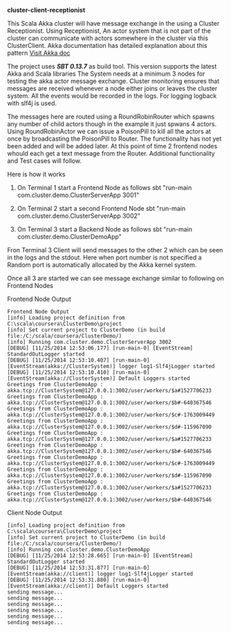 **cluster-client-receptionist**

This Scala Akka cluster will have message exchange in the using a Cluster Receptionist. Using Receptionist, An actor system that is not part of the cluster can communicate with actors somewhere in the cluster via this ClusterClient.
Akka documentation has detailed explanation about this pattern [Visit Akka doc](http://doc.akka.io/docs/akka/snapshot/contrib/cluster-client.html)

The project uses _**SBT 0.13.7**_ as build tool. This version supports the latest Akka and Scala libraries The System needs at a minimum 3 nodes for testing the akka actor message exchange. Cluster monitoring ensures that messages are received whenever a node either joins or leaves the cluster system. All the events would be recorded in the logs. For logging logback with slf4j is used. 

The messages here are routed using a RoundRobinRouter which spawns any number of child actors though in the example it just spwans 4 actors. Using RoundRobinActor we can issue a PoisonPill to kill all the actors at once by broadcasting the PoisonPill to Router. The functionality has not yet been added and will be added later. At this point of time 2 frontend nodes whould each get a text message from the Router. Additional functionality and Test cases will follow.

Here is how it works

1. On Terminal 1 start a Frontend Node as follows 
   sbt "run-main com.cluster.demo.ClusterServerApp 3001"

2. On Terminal 2 start a second Frontend Node 
   sbt "run-main com.cluster.demo.ClusterServerApp 3002"

3. On Terminal 3 start a Backend Node as follows 
   sbt "run-main com.cluster.demo.ClusterDemoApp"
   
Fron Terminal 3 Client will send messages to the other 2 which can be seen in the logs and the stdout. Here when port number is not specified a Random port is automatically allocated by the Akka kernel system.

Once all 3 are started we can see message exchange similar to following on Frontend Nodes

Frontend Node Output
```
Frontend Node Output
[info] Loading project definition from C:\scala\coursera\ClusterDemo\project
[info] Set current project to ClusterDemo (in build file:/C:/scala/coursera/ClusterDemo/)
[info] Running com.cluster.demo.ClusterServerApp 3002
[DEBUG] [11/25/2014 12:53:06.177] [run-main-0] [EventStream] StandardOutLogger started
[DEBUG] [11/25/2014 12:53:10.407] [run-main-0] [EventStream(akka://ClusterSystem)] logger log1-Slf4jLogger started
[DEBUG] [11/25/2014 12:53:10.410] [run-main-0] [EventStream(akka://ClusterSystem)] Default Loggers started
Greetings from ClusterDemoApp : akka.tcp://ClusterSystem@127.0.0.1:3002/user/workers/$a#1527706233
Greetings from ClusterDemoApp : akka.tcp://ClusterSystem@127.0.0.1:3002/user/workers/$b#-640367546
Greetings from ClusterDemoApp : akka.tcp://ClusterSystem@127.0.0.1:3002/user/workers/$c#-1763009449
Greetings from ClusterDemoApp : akka.tcp://ClusterSystem@127.0.0.1:3002/user/workers/$d#-115967090
Greetings from ClusterDemoApp : akka.tcp://ClusterSystem@127.0.0.1:3002/user/workers/$a#1527706233
Greetings from ClusterDemoApp : akka.tcp://ClusterSystem@127.0.0.1:3002/user/workers/$b#-640367546
Greetings from ClusterDemoApp : akka.tcp://ClusterSystem@127.0.0.1:3002/user/workers/$c#-1763009449
Greetings from ClusterDemoApp : akka.tcp://ClusterSystem@127.0.0.1:3002/user/workers/$d#-115967090
Greetings from ClusterDemoApp : akka.tcp://ClusterSystem@127.0.0.1:3002/user/workers/$a#1527706233
Greetings from ClusterDemoApp : akka.tcp://ClusterSystem@127.0.0.1:3002/user/workers/$b#-640367546
```


Client Node Output
```
[info] Loading project definition from C:\scala\coursera\ClusterDemo\project
[info] Set current project to ClusterDemo (in build file:/C:/scala/coursera/ClusterDemo/)
[info] Running com.cluster.demo.ClusterDemoApp
[DEBUG] [11/25/2014 12:53:28.665] [run-main-0] [EventStream] StandardOutLogger started
[DEBUG] [11/25/2014 12:53:31.877] [run-main-0] [EventStream(akka://client)] logger log1-Slf4jLogger started
[DEBUG] [11/25/2014 12:53:31.880] [run-main-0] [EventStream(akka://client)] Default Loggers started
sending message...
sending message...
sending message...
sending message...
sending message...
sending message...
```